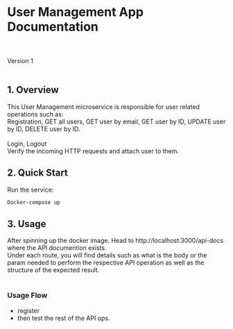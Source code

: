 # User Management App Documentation 
<br/> <br/>
Version 1
<br/> <br/>
## 1. Overview

This User Management microservice is responsible for user related operations such as: 
<br/>
Registration, GET all users, GET user by email, GET user by ID, UPDATE user by ID, DELETE user by ID. <br/> <br/>
Login, Logout <br/>
Verify the incoming HTTP requests and attach user to them.<br/>

## 2. Quick Start
Run the service: <br/>
```bash 
Docker-compose up
```

## 3. Usage
After spinning up the docker image. Head to http://localhost:3000/api-docs where the API documention exists. <br/> 
Under each route, you will find details such as what is the body or the param needed to perform the respective API operation as well as the structure of the expected result. <br/> <br/>

### Usage Flow
- register
- then test the rest of the API ops. 

